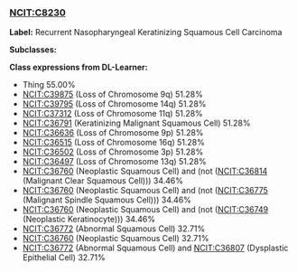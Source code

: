 
### [NCIT:C8230](http://purl.obolibrary.org/obo/NCIT_C8230)
**Label:** Recurrent Nasopharyngeal Keratinizing Squamous Cell Carcinoma

**Subclasses:** 

**Class expressions from DL-Learner:**

- Thing 55.00%
- [NCIT:C39875](http://purl.obolibrary.org/obo/NCIT_C39875) (Loss of Chromosome 9q) 51.28%
- [NCIT:C39795](http://purl.obolibrary.org/obo/NCIT_C39795) (Loss of Chromosome 14q) 51.28%
- [NCIT:C37312](http://purl.obolibrary.org/obo/NCIT_C37312) (Loss of Chromosome 11q) 51.28%
- [NCIT:C36791](http://purl.obolibrary.org/obo/NCIT_C36791) (Keratinizing Malignant Squamous Cell) 51.28%
- [NCIT:C36636](http://purl.obolibrary.org/obo/NCIT_C36636) (Loss of Chromosome 9p) 51.28%
- [NCIT:C36515](http://purl.obolibrary.org/obo/NCIT_C36515) (Loss of Chromosome 16q) 51.28%
- [NCIT:C36502](http://purl.obolibrary.org/obo/NCIT_C36502) (Loss of Chromosome 3p) 51.28%
- [NCIT:C36497](http://purl.obolibrary.org/obo/NCIT_C36497) (Loss of Chromosome 13q) 51.28%
- [NCIT:C36760](http://purl.obolibrary.org/obo/NCIT_C36760) (Neoplastic Squamous Cell) and (not ([NCIT:C36814](http://purl.obolibrary.org/obo/NCIT_C36814) (Malignant Clear Squamous Cell))) 34.46%
- [NCIT:C36760](http://purl.obolibrary.org/obo/NCIT_C36760) (Neoplastic Squamous Cell) and (not ([NCIT:C36775](http://purl.obolibrary.org/obo/NCIT_C36775) (Malignant Spindle Squamous Cell))) 34.46%
- [NCIT:C36760](http://purl.obolibrary.org/obo/NCIT_C36760) (Neoplastic Squamous Cell) and (not ([NCIT:C36749](http://purl.obolibrary.org/obo/NCIT_C36749) (Neoplastic Keratinocyte))) 34.46%
- [NCIT:C36772](http://purl.obolibrary.org/obo/NCIT_C36772) (Abnormal Squamous Cell) 32.71%
- [NCIT:C36760](http://purl.obolibrary.org/obo/NCIT_C36760) (Neoplastic Squamous Cell) 32.71%
- [NCIT:C36772](http://purl.obolibrary.org/obo/NCIT_C36772) (Abnormal Squamous Cell) and [NCIT:C36807](http://purl.obolibrary.org/obo/NCIT_C36807) (Dysplastic Epithelial Cell) 32.71%


